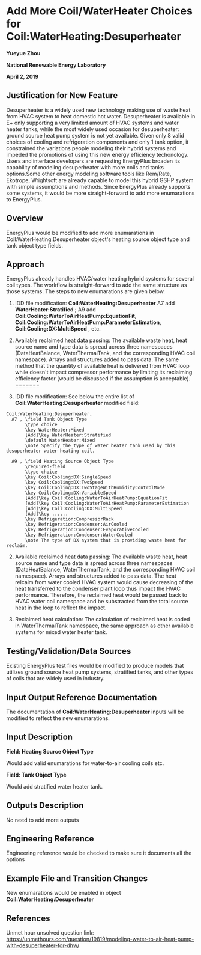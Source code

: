 # Add More Coil/WaterHeater Choices for Coil:WaterHeating:Desuperheater


**Yueyue Zhou**

**National Renewable Energy Laboratory**

**April 2, 2019**
 

## Justification for New Feature ##

Desuperheater is a widely used new technology making use of waste heat from HVAC system to heat domestic hot water. Desuperheater is available in E+ only supporting 
a very limited amount of HVAC systems and water heater tanks, while the most widely used occasion for desuperheater: ground source heat pump system is not yet available.
 Given only 8 valid choices of cooling and refrigeration components and only 1 tank option, it constrained the variations people modeling their hybrid systems and impeded 
 the promotions of using this new energy efficiency techonology. Users and interface developers are requesting EnergyPlus broaden its capability of modeling desuperheater 
 with more coils and tanks options.Some other energy modeling  software tools like Rem/Rate, Ekotrope, Wrightsoft are already capable to model this hybrid GSHP system with 
 simple assumptions and methods. Since EnergyPlus already supports some systems, it would be more straight-forward to add more enumarations to EnergyPlus.


## Overview ##

EnergyPlus would be modified to add more enumarations in Coil:WaterHeating:Desuperheater object's heating source object type and tank object type fields.

## Approach ##

EnergyPlus already handles HVAC/water heating hybrid systems for several coil types. The workflow is straight-forward to add the same structure as those systems. The steps to new enumarations are given below.


1. IDD file modification: **Coil:WaterHeating:Desuperheater** A7 add **WaterHeater:Stratified** ; A9 add **Coil:Cooling:WaterToAirHeatPump:EquationFit**, 
**Coil:Cooling:WaterToAirHeatPump:ParameterEstimation**, **Coil:Cooling:DX:MultiSpeed** , etc. 

2. Available reclaimed heat data passing: The available waste heat, heat source name and type data is spread across three namespaces (DataHeatBalance, WaterThermalTank, and the corresponding 
HVAC coil namespace). Arrays and structures added to pass data. The same method that the quantity of available heat is delivered from HVAC loop while doesn't impact compressor performance by limiting its 
reclaiming efficiency factor (would be discussed if the assumption is acceptable). 
=======
1. IDD file modification: See below the entire list of **Coil:WaterHeating:Desuperheater** modified field:

```
Coil:WaterHeating:Desuperheater,
  A7 , \field Tank Object Type
       \type choice
       \key WaterHeater:Mixed
       [Add]\key WaterHeater:Stratified
       \default WaterHeater:Mixed
       \note Specify the type of water heater tank used by this desuperheater water heating coil.
	   
  A9 , \field Heating Source Object Type
       \required-field
       \type choice
       \key Coil:Cooling:DX:SingleSpeed
       \key Coil:Cooling:DX:TwoSpeed
       \key Coil:Cooling:DX:TwoStageWithHumidityControlMode
       \key Coil:Cooling:DX:VariableSpeed
       [Add]\key Coil:Cooling:WaterToAirHeatPump:EquationFit
       [Add]\key Coil:Cooling:WaterToAirHeatPump:ParameterEstimation
       [Add]\key Coil:Cooling:DX:MultiSpeed
       [Add]\key ......
       \key Refrigeration:CompressorRack
       \key Refrigeration:Condenser:AirCooled
       \key Refrigeration:Condenser:EvaporativeCooled
       \key Refrigeration:Condenser:WaterCooled
       \note The type of DX system that is providing waste heat for reclaim.
```
 
  
2. Available reclaimed heat data passing: The available waste heat, heat source name and type data is spread across three namespaces (DataHeatBalance, WaterThermalTank, and the corresponding 
HVAC coil namespace). Arrays and structures added to pass data. The heat relcaim from water cooled HVAC system would 
cause decreasing of the heat transferred to the condenser plant loop thus impact the HVAC performance. Therefore, the 
reclaimed heat would be passed back to HVAC water coil namespace and be substracted from the total source heat in the loop to reflect the impact. 


3. Reclaimed heat calculation: The calculation of reclaimed heat is coded in WaterThermalTank namespace, the same approach as other available systems for mixed water heater tank. 


## Testing/Validation/Data Sources ##

Existing EnergyPlus test files would be modified to produce models that utilizes ground source heat pump systems, stratified tanks, and other types of coils that are widely used in industry.

## Input Output Reference Documentation ##

The documentation of **Coil:WaterHeating:Desuperheater** inputs will be modified to reflect the new enumarations.

## Input Description ##

**Field: Heating Source Object Type**

Would add valid enumarations for water-to-air cooling coils etc.

**Field: Tank Object Type**

Would add stratified water heater tank.

## Outputs Description ##

No need to add more outputs

## Engineering Reference ##

Engineering reference would be checked to make sure it documents all the options

## Example File and Transition Changes ##

New enumarations would be enabled in object **Coil:WaterHeating:Desuperheater**

## References ##

Unmet hour unsolved question link:
https://unmethours.com/question/19819/modeling-water-to-air-heat-pump-with-desuperheater-for-dhw/



